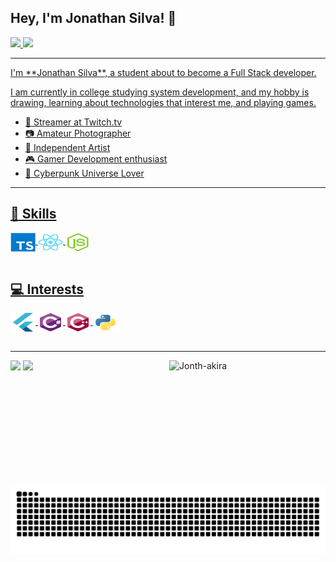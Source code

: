 ## Hey, I'm Jonathan Silva! 👋

<div>
  <a href="https://github.com/eezyjb">
     <img height="225em" src="https://github-readme-stats.vercel.app/api/top-langs/?username=JonathSilva&theme=yeblu"/>
    <img height="225em" src="https://github-readme-stats.vercel.app/api?username=JonathSilva&show_icons=true&theme=yeblu"/>
</div><hr>
 
<div>
I'm **Jonathan Silva**, a student about to become a Full Stack developer.

I am currently in college studying system development, and my hobby is drawing, learning about technologies that interest me, and playing games.

- 🔮 Streamer at Twitch.tv
- 📷 Amateur Photographer
- 🎨 Independent Artist
- 🎮 Gamer Development enthusiast
- 🤖 Cyberpunk Universe Lover
 </div><hr>

  
 ## 🔨 Skills
 
<div style="display: inline_block">
  <img align="center" alt="Jonth-Ts" height="30" width="40" src="https://raw.githubusercontent.com/devicons/devicon/master/icons/typescript/typescript-plain.svg"/>
  <img align="center" alt="Jonth-React" height="30" width="40" src="https://raw.githubusercontent.com/devicons/devicon/master/icons/react/react-original.svg"/>
  <img align="center" alt="Jonth-React" height="30" width="40" src="https://raw.githubusercontent.com/devicons/devicon/master/icons/nodejs/nodejs-original.svg"/>
</div><br>
  
  ## 💻 Interests
  
<div style="display: inline_block">
  <img align="center" alt="Jonth-Flutter" height="30" width="40" src="https://raw.githubusercontent.com/devicons/devicon/master/icons/flutter/flutter-original.svg"/>
  <img align="center" alt="Jonth-Csharp" height="30" width="40" src="https://raw.githubusercontent.com/devicons/devicon/master/icons/csharp/csharp-original.svg"/>
  <img align="center" alt="Jonth-C++" height="30" width="40" src="https://raw.githubusercontent.com/devicons/devicon/master/icons/cplusplus/cplusplus-original.svg"/>
  <img align="center" alt="Jonth-Python" height="30" width="40" src="https://raw.githubusercontent.com/devicons/devicon/master/icons/python/python-original.svg"/>
  </div><br>
<hr/>
  <img align="right" alt="Jonth-akira" height="200" width="250" src="https://media.giphy.com/media/26h0rcFBZRm2epqA8/giphy.gif">
  
  <div>
  <a href = "mailto: jonathansilvadacostalima@gmail.com"><img src="https://img.shields.io/badge/-Gmail-%23EA4335?style=for-the-badge&logo=gmail&logoColor=white" target="_blank"></a>
  <a href="https://www.linkedin.com/in/jonathsilva/" target="_blank"><img src="https://img.shields.io/badge/-LinkedIn-%230077B5?style=for-the-badge&logo=linkedin&logoColor=white" target="_blank"></a>
  </div>
    
   ![Snake animation](https://github.com/JonathSilva/JonathSilva/blob/output/github-contribution-grid-snake.svg)
    
